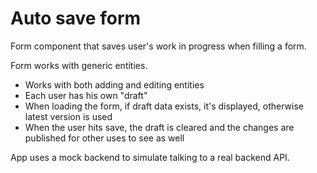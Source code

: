 # Auto save form

Form component that saves user's work in progress when filling a form.

Form works with generic entities.

- Works with both adding and editing entities
- Each user has his own "draft"
- When loading the form, if draft data exists, it's displayed, otherwise latest version is used
- When the user hits save, the draft is cleared and the changes are published for other uses to see as well

App uses a mock backend to simulate talking to a real backend API.